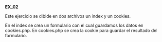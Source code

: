 **EX_02**

Este ejercicio se dibide en dos archivos un index y un cookies.

En el index se crea un formulario con el cual guardamos los datos en cookies.php.
En cookies.php se crea la cookie para guardar el resultado del formulario.